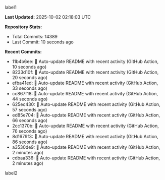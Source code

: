 
label1 
<!-- ACTIVITY_START -->
**Last Updated:** 2025-10-02 02:18:03 UTC

**Repository Stats:**
- Total Commits: 14389
- Last Commit: 10 seconds ago

**Recent Commits:**
- 11b4b6ee: 🤖 Auto-update README with recent activity (GitHub Action, 10 seconds ago)
- 8233d10f: 🤖 Auto-update README with recent activity (GitHub Action, 20 seconds ago)
- efba41ed: 🤖 Auto-update README with recent activity (GitHub Action, 33 seconds ago)
- cc867f18: 🤖 Auto-update README with recent activity (GitHub Action, 44 seconds ago)
- 625ec430: 🤖 Auto-update README with recent activity (GitHub Action, 57 seconds ago)
- ed85e704: 🤖 Auto-update README with recent activity (GitHub Action, 66 seconds ago)
- 2cc1370b: 🤖 Auto-update README with recent activity (GitHub Action, 76 seconds ago)
- 8d1679f3: 🤖 Auto-update README with recent activity (GitHub Action, 86 seconds ago)
- a3530de9: 🤖 Auto-update README with recent activity (GitHub Action, 2 minutes ago)
- cdbaa336: 🤖 Auto-update README with recent activity (GitHub Action, 2 minutes ago)
<!-- ACTIVITY_END -->

label2
